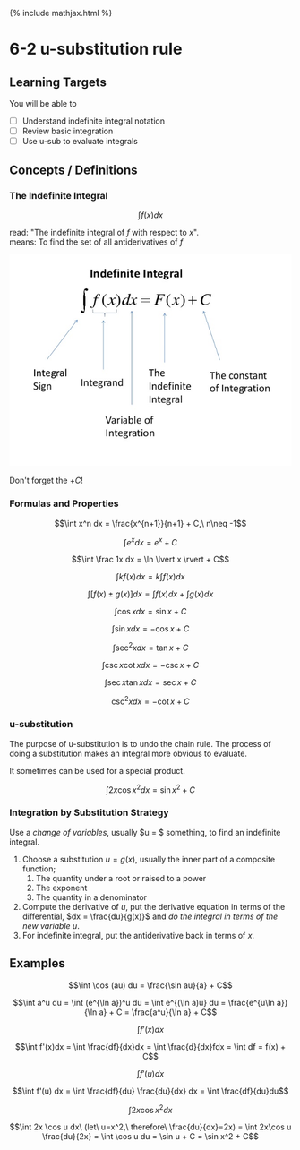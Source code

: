 {% include mathjax.html %}

# 6-2 u-substitution rule

## Learning Targets

You will be able to
- [ ] Understand indefinite integral notation
- [ ] Review basic integration
- [ ] Use u-sub to evaluate integrals

## Concepts / Definitions

### The Indefinite Integral

$$\int f(x)dx$$

read: "The indefinite integral of $f$ with respect to $x$".<br>
means: To find the set of all antiderivatives of $f$

![Image](../assets/calculus/6-2-u-substitution-rule_1.jpg)

Don't forget the $+ C$!

### Formulas and Properties

$$\int x^n dx = \frac{x^{n+1}}{n+1} + C,\ n\neq -1$$

$$\int e^x dx = e^x + C$$

$$\int \frac 1x dx = \ln \lvert x \rvert + C$$

$$\int k f(x)dx = k\int f(x)dx$$

$$\int [f(x) \pm g(x)]dx = \int f(x)dx + \int g(x)dx$$

$$\int \cos x dx = \sin x + C$$

$$\int \sin x dx = -\cos x + C$$

$$\int \sec^2x dx = \tan x + C$$

$$\int \csc x \cot x dx = -\csc x + C$$

$$\int \sec x \tan x dx = \sec x + C$$

$$\csc^2 x dx = -\cot x + C$$

### u-substitution

The purpose of u-substitution is to undo the chain rule. The process of doing a substitution makes an integral more obvious to evaluate.

It sometimes can be used for a special product.

$$\int 2x\cos x^2 dx = \sin x^2 + C$$

### Integration by Substitution Strategy

Use a _change of variables_, usually $u = $ something, to find an indefinite integral.

1. Choose a substitution $u = g(x)$, usually the inner part of a composite function;
   1. The quantity under a root or raised to a power
   2. The exponent
   3. The quantity in a denominator
2. Compute the derivative of $u$, put the derivative equation in terms of the differential, $dx = \frac{du}{g(x)}$ and _do the integral in terms of the new variable $u$_.
3. For indefinite integral, put the antiderivative back in terms of $x$.

## Examples

$$\int \cos (au) du = \frac{\sin au}{a} + C$$

$$\int a^u du = \int (e^{\ln a})^u du = \int e^{(\ln a)u} du = \frac{e^{u\ln a}}{\ln a} + C = \frac{a^u}{\ln a} + C$$

$$\int f'(x)dx$$

$$\int f'(x)dx = \int \frac{df}{dx}dx = \int \frac{d}{dx}fdx = \int df = f(x) + C$$

$$\int f'(u)dx$$

$$\int f'(u) dx = \int \frac{df}{du} \frac{du}{dx} dx = \int \frac{df}{du}du$$

$$\int 2x\cos x^2 dx$$

$$\int 2x \cos u dx\ (let\ u=x^2,\ therefore\ \frac{du}{dx}=2x) = \int 2x\cos u \frac{du}{2x} = \int \cos u du = \sin u + C = \sin x^2 + C$$
